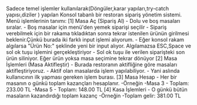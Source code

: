 Sadece temel işlemler kullanılarak(Döngüler,karar yapıları,try-catch yapısı,diziler ) yapılan Konsol tabanlı bir restoran sipariş yönetim sistemi.
Menü işlemlerinin tanımı:
[1] Masa Aç (Sipariş Al)
    - Dolu ve boş masaları sıralar. 
    - Boş masalar için menü'den yemek siparişi seçilir
    - Sipariş verebilmek için bir rakama tıkladıktan sonra tekrar istenilen ürünün girilmesi beklenir.Çünkü burada iki farklı input işlemi alıyorum. 
    - Eğer konsol rakam algılarsa "Ürün No:" şeklinde yeni bir input alıyor. Algılamazsa ESC,Space ve sol ok tuşu işlemini gerçekleştiriyor
    - Sol ok tuşu ile verilen siparişteki son ürün siliniyor. Eğer ürün yoksa masa seçimine tekrar dönüyor
[2] Masa İşlemleri (Masa Aktifleştir)
    - Burada restoranın aktifliğine göre masaları aktifleştiriyoruz.
    - Aktif olan masalarda işlem yapılabiliyor.
    - Yani aslında kullanıcının ilk yapması gereken işlem burası.
[3] Masa Hesap
    - Her bir masanın o günkü toplam kazançları hesaplanır.
    -Örneğin
    -Masa 3 - Toplam: 233.00 TL
    -Masa 5 - Toplam: 148.00 TL
[4] Kasa İşlemleri
    - O günkü bütün masaların kazandırdığı toplam kazanç
    -Örneğin
    -Toplam gelir: 381.00 TL
